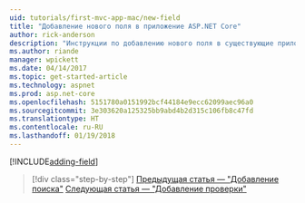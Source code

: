 ```yaml
---
uid: tutorials/first-mvc-app-mac/new-field
title: "Добавление нового поля в приложение ASP.NET Core"
author: rick-anderson
description: "Инструкции по добавлению нового поля в существующие приложения ASP.NET Core EF и MVC."
ms.author: riande
manager: wpickett
ms.date: 04/14/2017
ms.topic: get-started-article
ms.technology: aspnet
ms.prod: asp.net-core
ms.openlocfilehash: 5151780a0151992bcf44184e9ecc62099aec96a0
ms.sourcegitcommit: 3e303620a125325bb9abd4b2d315c106fb8c47fd
ms.translationtype: HT
ms.contentlocale: ru-RU
ms.lasthandoff: 01/19/2018
---
```

[!INCLUDE[adding-field](../../includes/mvc-intro/new-field.md)]

>[!div class="step-by-step"]
[Предыдущая статья — "Добавление поиска"](search.md)
[Следующая статья — "Добавление проверки"](validation.md)
